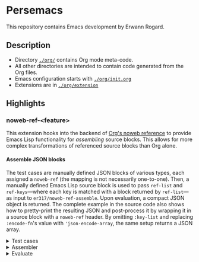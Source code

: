 # Persemacs

This repository contains Emacs development by Erwann Rogard.

## Description

- Directory [`./org/`](./org/) contains Org mode meta-code.
- All other directories are intended to contain code generated from the Org files.
- Emacs configuration starts with [`./org/init.org`](./org/init.org)
- Extensions are in [`./org/extension`](./org/extension.org)

## Highlights

### noweb-ref-\<feature\>
This extension hooks into the backend of [Org's noweb reference](https://orgmode.org/manual/Noweb-Reference-Syntax.html) to provide Emacs Lisp functionality for *assembling* source blocks. This allows for more complex transformations of referenced source blocks than Org alone.

#### Assemble JSON blocks
The test cases are manually defined JSON blocks of various types, each assigned a `noweb-ref` (the mapping is not necessarily one-to-one). Then, a manually defined Emacs Lisp source block is used to pass `ref-list` and `ref-keys`—where each key is matched with a block returned by `ref-list`—as input to `er317/noweb-ref-assemble`. Upon evaluation, a compact JSON object is returned. The complete example in the source code also shows how to pretty-print the resulting JSON and post-process it by wrapping it in a source block with a `noweb-ref` header. By omitting `:key-list` and replacing `:encode-fn`'s value with `'json-encode-array`, the same setup returns a JSON array.

<details>
  <summary>Test cases</summary>

![Test cases](aux/Screenshot_2025-05-25_18-15-15.png)

</details>

<details>
  <summary>Assembler</summary>

![Assembler](aux/Screenshot_2025-05-25_20-04-56.png)

</details>

<details>
  <summary>Evaluate</summary>

![Evaluate](aux/Screenshot_2025-05-25_20-05-15.png)

</details>


<!-- TODO generate this file using Org+Export -->

